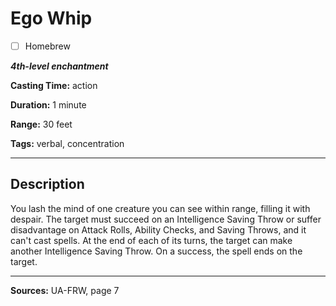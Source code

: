 # Ego Whip

- [ ] Homebrew

***4th-level enchantment***

**Casting Time:** action

**Duration:** 1 minute

**Range:** 30 feet

**Tags:** verbal, concentration

---

## Description
You lash the mind of one creature you can see within range, filling it with despair.
The target must succeed on an Intelligence Saving Throw or suffer disadvantage on Attack Rolls, Ability Checks, and Saving Throws, and it can't cast spells.
At the end of each of its turns, the target can make another Intelligence Saving Throw.
On a success, the spell ends on the target.

---

**Sources:** UA-FRW, page 7
